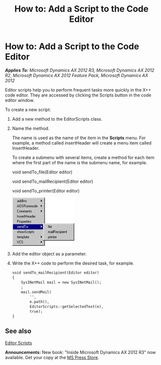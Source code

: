 ﻿---
title: 'How to: Add a Script to the Code Editor'
TOCTitle: 'How to: Add a Script to the Code Editor'
ms:assetid: 7ced6a11-a34d-4669-a654-397ebfe07632
ms:mtpsurl: https://msdn.microsoft.com/en-us/library/Aa676080(v=AX.60)
ms:contentKeyID: 35246095
ms.date: 05/18/2015
mtps_version: v=AX.60
---

# How to: Add a Script to the Code Editor 


_**Applies To:** Microsoft Dynamics AX 2012 R3, Microsoft Dynamics AX 2012 R2, Microsoft Dynamics AX 2012 Feature Pack, Microsoft Dynamics AX 2012_

Editor scripts help you to perform frequent tasks more quickly in the X++ code editor. They are accessed by clicking the Scripts button in the code editor window.

To create a new script:

1.  Add a new method to the EditorScripts class.

2.  Name the method.
    
    The name is used as the name of the item in the **Scripts** menu. For example, a method called insertHeader will create a menu item called InsertHeader.
    
    To create a submenu with several items, create a method for each item where the first part of the name is the submenu name, for example.
    
    void sendTo\_file(Editor editor)
    
    void sendTo\_mailRecipient(Editor editor)
    
    void sendTo\_printer(Editor editor)
    
    ![Custom item in the Scripts menu](images/Aa676080.IdeEditorScript(en-us,AX.60).gif "Custom item in the Scripts menu")

3.  Add the editor object as a parameter.

4.  Write the X++ code to perform the desired task, for example.
    
        void sendTo_mailRecipient(Editor editor)
        {
            SysINetMail mail = new SysINetMail();
            ;
            mail.sendMail(
                '',
                e.path(),
                EditorScripts::getSelectedText(e),
                true);
        }

## See also

[Editor Scripts](editor-scripts.md)

  
**Announcements:** New book: "Inside Microsoft Dynamics AX 2012 R3" now available. Get your copy at the [MS Press Store](https://www.microsoftpressstore.com/store/inside-microsoft-dynamics-ax-2012-r3-9780735685109).

